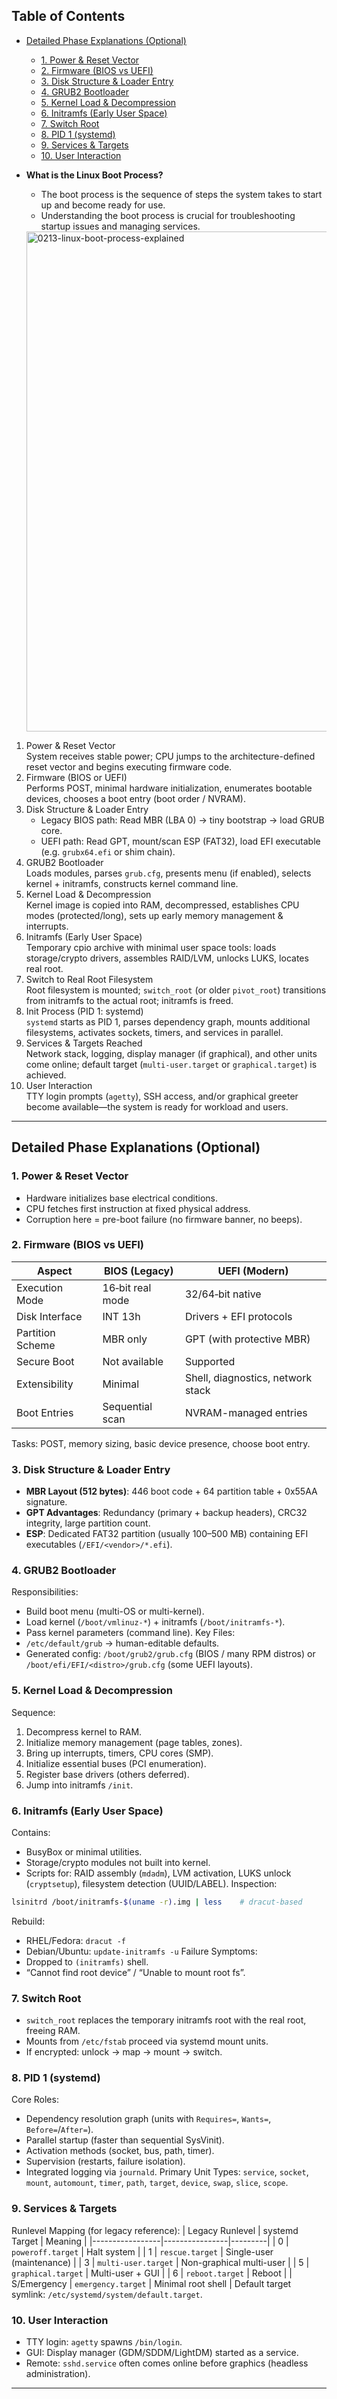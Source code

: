 

## Table of Contents

  - [Detailed Phase Explanations (Optional)](#detailed-phase-explanations-optional)
    - [1. Power & Reset Vector](#1.-power-&-reset-vector)
    - [2. Firmware (BIOS vs UEFI)](#2.-firmware-bios-vs-uefi)
    - [3. Disk Structure & Loader Entry](#3.-disk-structure-&-loader-entry)
    - [4. GRUB2 Bootloader](#4.-grub2-bootloader)
    - [5. Kernel Load & Decompression](#5.-kernel-load-&-decompression)
    - [6. Initramfs (Early User Space)](#6.-initramfs-early-user-space)
    - [7. Switch Root](#7.-switch-root)
    - [8. PID 1 (systemd)](#8.-pid-1-systemd)
    - [9. Services & Targets](#9.-services-&-targets)
    - [10. User Interaction](#10.-user-interaction)

- **What is the Linux Boot Process?**
  - The boot process is the sequence of steps the system takes to start up and become ready for use.
  - Understanding the boot process is crucial for troubleshooting startup issues and managing services.
  <img width="800" height="800" alt="0213-linux-boot-process-explained" src="https://github.com/user-attachments/assets/75e328e4-52f5-4e4b-a0d2-a680d87ce03c" />
1. Power & Reset Vector  
   System receives stable power; CPU jumps to the architecture-defined reset vector and begins executing firmware code.
2. Firmware (BIOS or UEFI)  
   Performs POST, minimal hardware initialization, enumerates bootable devices, chooses a boot entry (boot order / NVRAM).
3. Disk Structure & Loader Entry  
   - Legacy BIOS path: Read MBR (LBA 0) → tiny bootstrap → load GRUB core.  
   - UEFI path: Read GPT, mount/scan ESP (FAT32), load EFI executable (e.g. `grubx64.efi` or shim chain).
4. GRUB2 Bootloader  
   Loads modules, parses `grub.cfg`, presents menu (if enabled), selects kernel + initramfs, constructs kernel command line.
5. Kernel Load & Decompression  
   Kernel image is copied into RAM, decompressed, establishes CPU modes (protected/long), sets up early memory management & interrupts.
6. Initramfs (Early User Space)  
   Temporary cpio archive with minimal user space tools: loads storage/crypto drivers, assembles RAID/LVM, unlocks LUKS, locates real root.
7. Switch to Real Root Filesystem  
   Root filesystem is mounted; `switch_root` (or older `pivot_root`) transitions from initramfs to the actual root; initramfs is freed.
8. Init Process (PID 1: systemd)  
   `systemd` starts as PID 1, parses dependency graph, mounts additional filesystems, activates sockets, timers, and services in parallel.
9. Services & Targets Reached  
   Network stack, logging, display manager (if graphical), and other units come online; default target (`multi-user.target` or `graphical.target`) is achieved.
10. User Interaction  
    TTY login prompts (`agetty`), SSH access, and/or graphical greeter become available—the system is ready for workload and users.

---

## Detailed Phase Explanations (Optional)

### 1. Power & Reset Vector
- Hardware initializes base electrical conditions.
- CPU fetches first instruction at fixed physical address.
- Corruption here = pre-boot failure (no firmware banner, no beeps).

### 2. Firmware (BIOS vs UEFI)
| Aspect | BIOS (Legacy) | UEFI (Modern) |
|--------|---------------|---------------|
| Execution Mode | 16‑bit real mode | 32/64‑bit native |
| Disk Interface | INT 13h | Drivers + EFI protocols |
| Partition Scheme | MBR only | GPT (with protective MBR) |
| Secure Boot | Not available | Supported |
| Extensibility | Minimal | Shell, diagnostics, network stack |
| Boot Entries | Sequential scan | NVRAM-managed entries |
Tasks: POST, memory sizing, basic device presence, choose boot entry.

### 3. Disk Structure & Loader Entry
- **MBR Layout (512 bytes)**: 446 boot code + 64 partition table + 0x55AA signature.
- **GPT Advantages**: Redundancy (primary + backup headers), CRC32 integrity, large partition count.
- **ESP**: Dedicated FAT32 partition (usually 100–500 MB) containing EFI executables (`/EFI/<vendor>/*.efi`).

### 4. GRUB2 Bootloader
Responsibilities:
- Build boot menu (multi-OS or multi-kernel).
- Load kernel (`/boot/vmlinuz-*`) + initramfs (`/boot/initramfs-*`).
- Pass kernel parameters (command line).
Key Files:
- `/etc/default/grub` → human-editable defaults.
- Generated config: `/boot/grub2/grub.cfg` (BIOS / many RPM distros) or `/boot/efi/EFI/<distro>/grub.cfg` (some UEFI layouts).

### 5. Kernel Load & Decompression
Sequence:
1. Decompress kernel to RAM.
2. Initialize memory management (page tables, zones).
3. Bring up interrupts, timers, CPU cores (SMP).
4. Initialize essential buses (PCI enumeration).
5. Register base drivers (others deferred).
6. Jump into initramfs `/init`.

### 6. Initramfs (Early User Space)
Contains:
- BusyBox or minimal utilities.
- Storage/crypto modules not built into kernel.
- Scripts for: RAID assembly (`mdadm`), LVM activation, LUKS unlock (`cryptsetup`), filesystem detection (UUID/LABEL).
Inspection:
```bash
lsinitrd /boot/initramfs-$(uname -r).img | less    # dracut-based
```
Rebuild:
- RHEL/Fedora: `dracut -f`
- Debian/Ubuntu: `update-initramfs -u`
Failure Symptoms:
- Dropped to `(initramfs)` shell.
- “Cannot find root device” / “Unable to mount root fs”.

### 7. Switch Root
- `switch_root` replaces the temporary initramfs root with the real root, freeing RAM.
- Mounts from `/etc/fstab` proceed via systemd mount units.
- If encrypted: unlock → map → mount → switch.

### 8. PID 1 (systemd)
Core Roles:
- Dependency resolution graph (units with `Requires=`, `Wants=`, `Before=`/`After=`).
- Parallel startup (faster than sequential SysVinit).
- Activation methods (socket, bus, path, timer).
- Supervision (restarts, failure isolation).
- Integrated logging via `journald`.
Primary Unit Types:
`service`, `socket`, `mount`, `automount`, `timer`, `path`, `target`, `device`, `swap`, `slice`, `scope`.

### 9. Services & Targets
Runlevel Mapping (for legacy reference):
| Legacy Runlevel | systemd Target | Meaning |
|-----------------|----------------|---------|
| 0 | `poweroff.target` | Halt system |
| 1 | `rescue.target` | Single-user (maintenance) |
| 3 | `multi-user.target` | Non-graphical multi-user |
| 5 | `graphical.target` | Multi-user + GUI |
| 6 | `reboot.target` | Reboot |
| S/Emergency | `emergency.target` | Minimal root shell |
Default target symlink: `/etc/systemd/system/default.target`.

### 10. User Interaction
- TTY login: `agetty` spawns `/bin/login`.
- GUI: Display manager (GDM/SDDM/LightDM) started as a service.
- Remote: `sshd.service` often comes online before graphics (headless administration).

---
